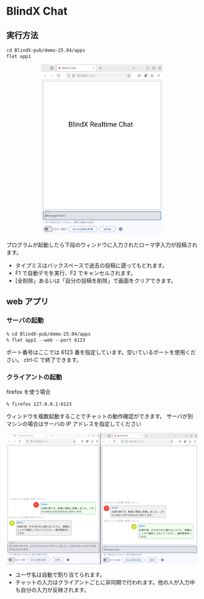 # BlindX Chat

## 実行方法

```
cd BlindX-pub/demo-25.04/apps
flet app1
```

<p align="center">
    <img src="../../../screenshots/app1-0.png" width="320">
</p>

プログラムが起動したら下段のウィンドウに入力されたローマ字入力が投稿されます。

- タイプミスはバックスペースで過去の投稿に遡ってもどれます。
- F1 で自動デモを実行、F2 でキャンセルされます。
- [全削除」あるいは「自分の投稿を削除」で画面をクリアできます。


## web アプリ

### サーバの起動

```
% cd BlindX-pub/demo-25.04/apps
% flet app1 --web --port 6123
```
ポート番号はここでは 6123 番を指定しています。空いているポートを使用ください。
ctrl-C で終了できます。 

### クライアントの起動

firefox を使う場合

```
% firefox 127.0.0.1:6123
```

ウィンドウを複数起動することでチャットの動作確認ができます。
サーバが別マシンの場合はサーバの IP アドレスを指定してください


<p align="center">
    <img src="../../../screenshots/app1-1.png" width="640">
</p>


- ユーザ名は自動で割り当てられます。
- チャットの入力はクライアントごとに非同期で行われます。他の人が入力中も自分の入力が反映されます。






